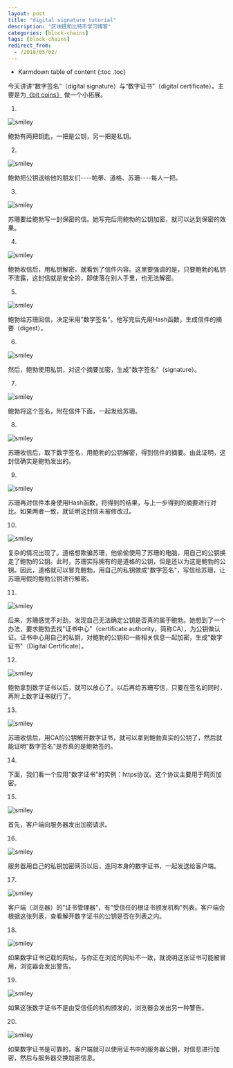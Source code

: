 ```yaml
---
layout: post
title: "digital signature tutorial"
description: "区块链和比特币学习博客"
categories: [block-chains]
tags: [block-chains]
redirect_from:
  - /2018/05/02/
---
```


* Karmdown table of content
{:toc .toc}

今天讲讲“数字签名”（digital signature）与“数字证书”（digital certificate）。主要是为[《bit coins》](http://wuduo.me/blog/2018/04/28/bit-coins/) 做一个小拓展。

1.

![smiley](\assets\images\usedInBlogs\digitalSignature\1.png)

鲍勃有两把钥匙，一把是公钥，另一把是私钥。

2.

![smiley](\assets\images\usedInBlogs\digitalSignature\2.png)

鲍勃把公钥送给他的朋友们----帕蒂、道格、苏珊----每人一把。

3.

![smiley](\assets\images\usedInBlogs\digitalSignature\3.png)

苏珊要给鲍勃写一封保密的信。她写完后用鲍勃的公钥加密，就可以达到保密的效果。

4.

![smiley](\assets\images\usedInBlogs\digitalSignature\4.png)

鲍勃收信后，用私钥解密，就看到了信件内容。这里要强调的是，只要鲍勃的私钥不泄露，这封信就是安全的，即使落在别人手里，也无法解密。

5.

![smiley](\assets\images\usedInBlogs\digitalSignature\5.png)

鲍勃给苏珊回信，决定采用"数字签名"。他写完后先用Hash函数，生成信件的摘要（digest）。

6.

![smiley](\assets\images\usedInBlogs\digitalSignature\6.png)

然后，鲍勃使用私钥，对这个摘要加密，生成"数字签名"（signature）。

7.

![smiley](\assets\images\usedInBlogs\digitalSignature\7.png)

鲍勃将这个签名，附在信件下面，一起发给苏珊。

8.

![smiley](\assets\images\usedInBlogs\digitalSignature\8.png)

苏珊收信后，取下数字签名，用鲍勃的公钥解密，得到信件的摘要。由此证明，这封信确实是鲍勃发出的。

9.

![smiley](\assets\images\usedInBlogs\digitalSignature\9.png)

苏珊再对信件本身使用Hash函数，将得到的结果，与上一步得到的摘要进行对比。如果两者一致，就证明这封信未被修改过。

10.

![smiley](\assets\images\usedInBlogs\digitalSignature\10.png)

复杂的情况出现了。道格想欺骗苏珊，他偷偷使用了苏珊的电脑，用自己的公钥换走了鲍勃的公钥。此时，苏珊实际拥有的是道格的公钥，但是还以为这是鲍勃的公钥。因此，道格就可以冒充鲍勃，用自己的私钥做成"数字签名"，写信给苏珊，让苏珊用假的鲍勃公钥进行解密。

11.

![smiley](\assets\images\usedInBlogs\digitalSignature\11.png)

后来，苏珊感觉不对劲，发现自己无法确定公钥是否真的属于鲍勃。她想到了一个办法，要求鲍勃去找"证书中心"（certificate authority，简称CA），为公钥做认证。证书中心用自己的私钥，对鲍勃的公钥和一些相关信息一起加密，生成"数字证书"（Digital Certificate）。

12.

![smiley](\assets\images\usedInBlogs\digitalSignature\12.png)

鲍勃拿到数字证书以后，就可以放心了。以后再给苏珊写信，只要在签名的同时，再附上数字证书就行了。

13.

![smiley](\assets\images\usedInBlogs\digitalSignature\13.png)

苏珊收信后，用CA的公钥解开数字证书，就可以拿到鲍勃真实的公钥了，然后就能证明"数字签名"是否真的是鲍勃签的。

14.

下面，我们看一个应用"数字证书"的实例：https协议。这个协议主要用于网页加密。

15.

![smiley](\assets\images\usedInBlogs\digitalSignature\15.png)

首先，客户端向服务器发出加密请求。

16.

![smiley](\assets\images\usedInBlogs\digitalSignature\16.png)

服务器用自己的私钥加密网页以后，连同本身的数字证书，一起发送给客户端。

17.

![smiley](\assets\images\usedInBlogs\digitalSignature\17.png)

客户端（浏览器）的"证书管理器"，有"受信任的根证书颁发机构"列表。客户端会根据这张列表，查看解开数字证书的公钥是否在列表之内。

18.

![smiley](\assets\images\usedInBlogs\digitalSignature\18.png)

如果数字证书记载的网址，与你正在浏览的网址不一致，就说明这张证书可能被冒用，浏览器会发出警告。

19.

![smiley](\assets\images\usedInBlogs\digitalSignature\19.jpg)

如果这张数字证书不是由受信任的机构颁发的，浏览器会发出另一种警告。

20.

![smiley](\assets\images\usedInBlogs\digitalSignature\20.png)

如果数字证书是可靠的，客户端就可以使用证书中的服务器公钥，对信息进行加密，然后与服务器交换加密信息。